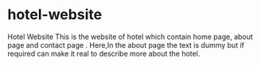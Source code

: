 # hotel-website
Hotel Website
This is the website of hotel which contain home page, about page and contact page . Here,In the about page the text is dummy but if required can make it real to describe more about the hotel.
